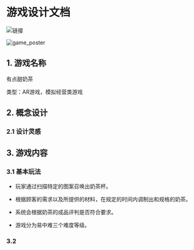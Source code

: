 # 游戏设计文档

![链接](https://sysu-milktea-team.github.io/Document/)

![game_poster]()

## 1. 游戏名称

有点甜奶茶

类型：AR游戏，模拟经营类游戏

## 2. 概念设计



### 2.1 设计灵感

## 3. 游戏内容

### 3.1 基本玩法

* 玩家通过扫描特定的图案召唤出奶茶杯。

* 根据顾客的需求以及所提供的材料，在规定的时间内调制出和规格的奶茶。

* 系统会根据奶茶的成品评判是否符合要求。

* 游戏分为易中难三个难度等级。

### 3.2 